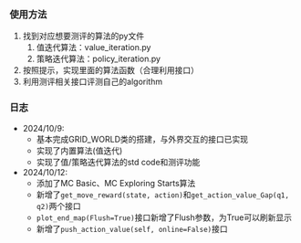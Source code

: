 ### 使用方法
1. 找到对应想要测评的算法的py文件
   1. 值迭代算法：value_iteration.py
   2. 策略迭代算法：policy_iteration.py
2. 按照提示，实现里面的算法函数（合理利用接口）
3. 利用测评相关接口评测自己的algorithm

### 日志
- 2024/10/9:
  - 基本完成GRID_WORLD类的搭建，与外界交互的接口已实现
  - 实现了内置算法(值迭代)
  - 实现了值/策略迭代算法的std code和测评功能
- 2024/10/12:
  - 添加了MC Basic、MC Exploring Starts算法
  - 新增了`get_move_reward(state, action)`和`get_action_value_Gap(q1, q2)`两个接口
  - `plot_end_map(Flush=True)`接口新增了Flush参数，为True可以刷新显示
  - 新增了`push_action_value(self, online=False)`接口